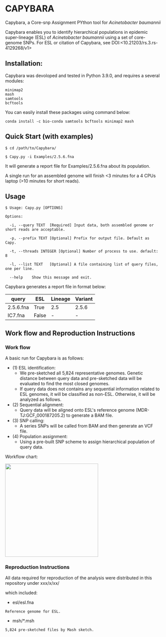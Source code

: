 # CAPYBARA

Capybara, a Core-snp Assignment PYthon tool for <i>Acinetobacter baumannii</i>


Capybara enables you to identify hierarchical populations in epidemic super-lineage (ESL) of <i>Acinetobacter baumannii</i> using a set of core-genome SNPs. For ESL or citation of Capybara, see DOI:<10.21203/rs.3.rs-4129268/v1>

## Installation:

Capybara was devoloped and tested in Python 3.9.0, and requires a several modules:

~~~~~~~~~~
minimap2
mash
samtools
bcftools
~~~~~~~~~~

You can easily install these packages using command below:

~~~~~~~~~~
conda install -c bio-conda samtools bcftools minimap2 mash
~~~~~~~~~~

## Quick Start (with examples)

~~~~~~~~~~
$ cd /path/to/Capybara/

$ Capy.py -i Examples/2.5.6.fna
~~~~~~~~~~

It will generate a report file for Examples/2.5.6.fna about its population.

A single run for an assembled genome will finish <3 minutes for a 4 CPUs laptop (>10 minutes for short reads).

## Usage

~~~~~~~~~~
$ Usage: Capy.py [OPTIONS]

Options:

  -i, --query TEXT  [Required] Input data, both assembled genome or short reads are acceptable.

  -p, --prefix TEXT [Optional] Prefix for output file. Default as Capy.

  -t, --threads INTEGER [Optional] Number of process to use. default: 8

  -l, --list TEXT   [Optional] A file containing list of query files, one per line.

  --help    Show this message and exit.

~~~~~~~~~~

Capybara generates a report file in format below:

| query | ESL | Lineage | Variant |
| ---- | ---- | ---- | ---- |
| 2.5.6.fna | True | 2.5 | 2.5.6 |
| IC7.fna | False | - | - |

## Work flow and Reproduction Instructions

### Work flow

A basic run for Capybara is as follows: 
* (1) ESL identification: 
	* We pre-sketched all 5,824 representative genomes. Genetic distance between query data and pre-sketched data will be evaluated to find the most closed genomes.
	* If query data does not contains any sequential information related to ESL genomes, it will be classified as non-ESL. Otherwise, it will be analyzed as follows.
* (2) Sequential alignment: 
	* Query data will be aligned onto ESL's reference genome (MDR-TJ:GCF_000187205.2) to generate a BAM file.
* (3) SNP calling:
	* A series SNPs will be called from BAM and then generate an VCF file.
* (4) Population assignment:
	* Using a pre-built SNP scheme to assign hierarchical population of query data.


Workflow chart:

<img src="https://github.com/Zhou-lab-SUDA/CAPYBARA/blob/main/workflow.png" width="300px">

### Reproduction Instructions
All data required for reproduction of the analysis were distributed in this repository under xxx/x/xx/

which included:
* esl/esl.fna
~~~
Reference genome for ESL.
~~~
* msh/*.msh
~~~
5,824 pre-sketched files by Mash sketch.

